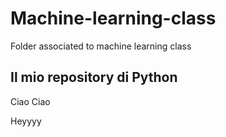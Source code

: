 # Machine-learning-class
Folder associated to machine learning class

## Il mio repository di Python
Ciao
Ciao

Heyyyy